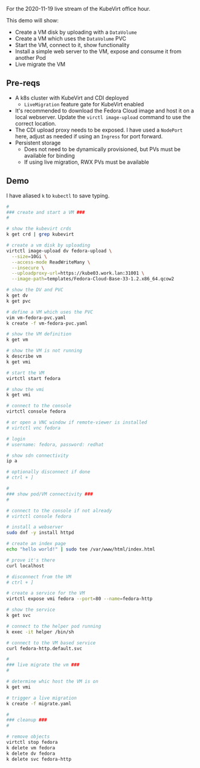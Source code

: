 
For the 2020-11-19 live stream of the KubeVirt office hour.

This demo will show:

* Create a VM disk by uploading with a `DataVolume`
* Create a VM which uses the `DataVolume` PVC
* Start the VM, connect to it, show functionality
* Install a simple web server to the VM, expose and consume it from another Pod
* Live migrate the VM

## Pre-reqs

* A k8s cluster with KubeVirt and CDI deployed
  * `LiveMigration` feature gate for KubeVirt enabled
* It's recommended to download the Fedora Cloud image and host it on a local webserver.  Update the `virctl image-upload` command to use the correct location.
* The CDI upload proxy needs to be exposed. I have used a `NodePort` here, adjust as needed if using an `Ingress` for port forward.
* Persistent storage
  * Does not need to be dynamically provisioned, but PVs must be available for binding
  * If using live migration, RWX PVs must be available

## Demo

I have aliased `k` to `kubectl` to save typing.

```bash
#
### create and start a VM ###
#

# show the kubevirt crds
k get crd | grep kubevirt

# create a vm disk by uploading
virtctl image-upload dv fedora-upload \
  --size=10Gi \
  --access-mode ReadWriteMany \
  --insecure \
  --uploadproxy-url=https://kube03.work.lan:31001 \
  --image-path=templates/Fedora-Cloud-Base-33-1.2.x86_64.qcow2

# show the DV and PVC
k get dv
k get pvc

# define a VM which uses the PVC
vim vm-fedora-pvc.yaml
k create -f vm-fedora-pvc.yaml

# show the VM definition
k get vm

# show the VM is not running
k describe vm
k get vmi

# start the VM
virtctl start fedora

# show the vmi
k get vmi

# connect to the console
virtctl console fedora

# or open a VNC window if remote-viewer is installed
# virtctl vnc fedora

# login
# username: fedora, password: redhat

# show sdn connectivity
ip a

# optionally disconnect if done
# ctrl + ]
```

```bash
#
### show pod/VM connectivity ###
#

# connect to the console if not already
# virtctl console fedora

# install a webserver
sudo dnf -y install httpd

# create an index page
echo "hello world!" | sudo tee /var/www/html/index.html

# prove it's there
curl localhost

# disconnect from the VM
# ctrl + ]

# create a service for the VM
virtctl expose vmi fedora --port=80 --name=fedora-http

# show the service
k get svc

# connect to the helper pod running
k exec -it helper /bin/sh

# connect to the VM based service
curl fedora-http.default.svc
```

```bash
#
### live migrate the vm ###
#

# determine whic host the VM is on
k get vmi

# trigger a live migration
k create -f migrate.yaml
```

```bash
#
### cleanup ###
#

# remove objects
virtctl stop fedora
k delete vm fedora
k delete dv fedora
k delete svc fedora-http
```